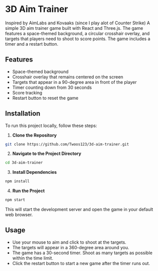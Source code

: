 # 3D Aim Trainer

Inspired by AimLabs and Kovaaks (since I play alot of Counter Strike)
A simple 3D aim trainer game built with React and Three.js. The game features a space-themed background, a circular crosshair overlay, and targets that players need to shoot to score points. The game includes a timer and a restart button.

## Features

- Space-themed background
- Crosshair overlay that remains centered on the screen
- Targets that appear in a 90-degree area in front of the player
- Timer counting down from 30 seconds
- Score tracking
- Restart button to reset the game

## Installation

To run this project locally, follow these steps:

1. **Clone the Repository**
```bash
git clone https://github.com/Twoos123/3d-aim-trainer.git
```

2. **Navigate to the Project Directory**
```bash
cd 3d-aim-trainer
```

3. **Install Dependencies**
```bash
npm install
```

4. **Run the Project**
```bash
npm start
```

This will start the development server and open the game in your default web browser.

## Usage

- Use your mouse to aim and click to shoot at the targets.
- The targets will appear in a 360-degree area around you.
- The game has a 30-second timer. Shoot as many targets as possible within the time limit.
- Click the restart button to start a new game after the timer runs out.
